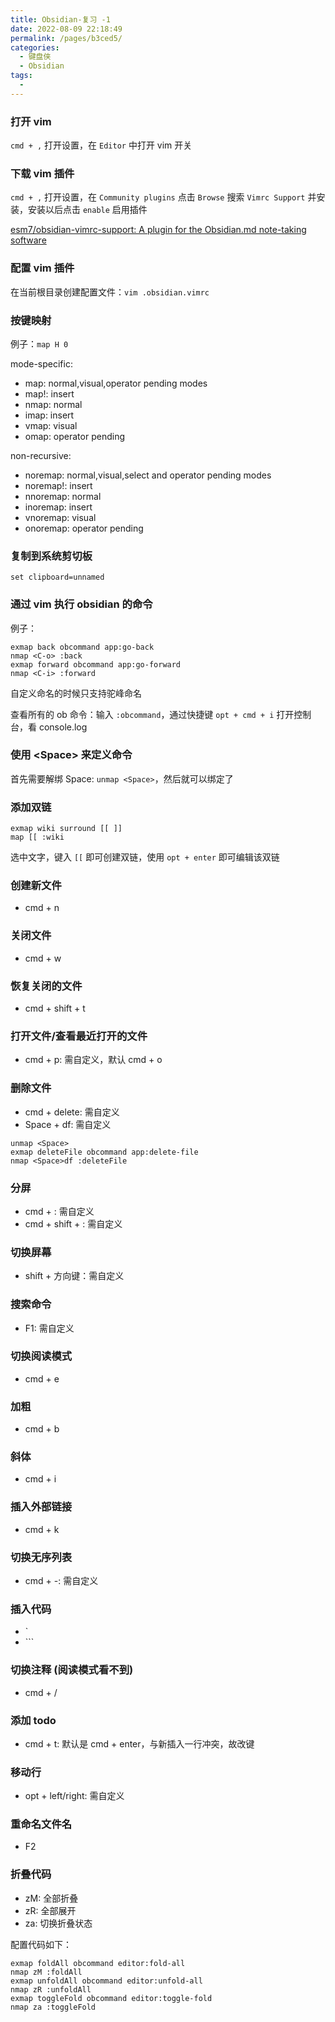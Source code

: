 ```yaml
---
title: Obsidian-复习 -1
date: 2022-08-09 22:18:49
permalink: /pages/b3ced5/
categories:
  - 键盘侠
  - Obsidian
tags:
  -
---
```


### 打开 vim

`cmd + ,` 打开设置，在 `Editor` 中打开 vim 开关

### 下载 vim 插件

`cmd + ,` 打开设置，在 `Community plugins` 点击 `Browse` 搜索 `Vimrc Support` 并安装，安装以后点击 `enable` 启用插件

[esm7/obsidian-vimrc-support: A plugin for the Obsidian.md note-taking software](https://github.com/esm7/obsidian-vimrc-support)

### 配置 vim 插件

在当前根目录创建配置文件：`vim .obsidian.vimrc`

### 按键映射

例子：`map H 0`

mode-specific:

- map: normal,visual,operator pending modes
- map!: insert
- nmap: normal
- imap: insert
- vmap: visual
- omap: operator pending

non-recursive:

- noremap: normal,visual,select and operator pending modes
- noremap!: insert
- nnoremap: normal
- inoremap: insert
- vnoremap: visual
- onoremap: operator pending

### 复制到系统剪切板

`set clipboard=unnamed`

### 通过 vim 执行 obsidian 的命令

例子：

```vim
exmap back obcommand app:go-back
nmap <C-o> :back
exmap forward obcommand app:go-forward
nmap <C-i> :forward
```

自定义命名的时候只支持驼峰命名

查看所有的 ob 命令：输入 `:obcommand`，通过快捷键 `opt + cmd + i` 打开控制台，看 console.log

### 使用 \<Space\> 来定义命令

首先需要解绑 Space: `unmap <Space>`，然后就可以绑定了

### 添加双链

```vim
exmap wiki surround [[ ]]
map [[ :wiki
```

选中文字，键入 `[[` 即可创建双链，使用 `opt + enter` 即可编辑该双链

### 创建新文件

- cmd + n

### 关闭文件

- cmd + w

### 恢复关闭的文件

- cmd + shift + t

### 打开文件/查看最近打开的文件

- cmd + p: 需自定义，默认 cmd + o

### 删除文件

- cmd + delete: 需自定义
- Space + df: 需自定义

```vim
unmap <Space>
exmap deleteFile obcommand app:delete-file
nmap <Space>df :deleteFile
```

### 分屏

- cmd + \: 需自定义
- cmd + shift + \: 需自定义

### 切换屏幕

- shift + 方向键：需自定义

### 搜索命令

- F1: 需自定义

### 切换阅读模式

- cmd + e

### 加粗

- cmd + b

### 斜体

- cmd + i

### 插入外部链接

- cmd + k

### 切换无序列表

- cmd + -: 需自定义

### 插入代码

- \`
- \`\`\`

### 切换注释 (阅读模式看不到)

- cmd + /

### 添加 todo

- cmd + t: 默认是 cmd + enter，与新插入一行冲突，故改键

### 移动行

- opt + left/right: 需自定义

### 重命名文件名

- F2

### 折叠代码

- zM: 全部折叠
- zR: 全部展开
- za: 切换折叠状态

配置代码如下：

```vim
exmap foldAll obcommand editor:fold-all
nmap zM :foldAll
exmap unfoldAll obcommand editor:unfold-all
nmap zR :unfoldAll
exmap toggleFold obcommand editor:toggle-fold
nmap za :toggleFold
```
